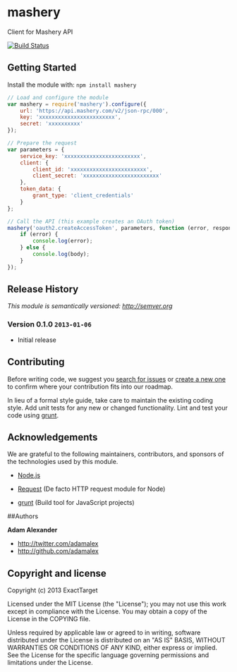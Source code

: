 # mashery

Client for Mashery API

[![Build Status](https://secure.travis-ci.org/ExactTarget/node-mashery.png?branch=master)](http://travis-ci.org/ExactTarget/node-mashery)

## Getting Started
Install the module with: `npm install mashery`

```javascript
// Load and configure the module
var mashery = require('mashery').configure({
	url: 'https://api.mashery.com/v2/json-rpc/000',
	key: 'xxxxxxxxxxxxxxxxxxxxxxxx',
	secret: 'xxxxxxxxxx'
});

// Prepare the request
var parameters = {
	service_key: 'xxxxxxxxxxxxxxxxxxxxxxxx',
	client: {
		client_id: 'xxxxxxxxxxxxxxxxxxxxxxxx',
		client_secret: 'xxxxxxxxxxxxxxxxxxxxxxxx'
	},
	token_data: {
		grant_type: 'client_credentials'
	}
};

// Call the API (this example creates an OAuth token)
mashery('oauth2.createAccessToken', parameters, function (error, response, body) {
	if (error) {
		console.log(error);
	} else {
		console.log(body);
	}
});
```

## Release History

_This module is semantically versioned: <http://semver.org>_

### Version 0.1.0 `2013-01-06`

* Initial release

## Contributing
Before writing code, we suggest you [search for issues](https://github.com/ExactTarget/node-mashery/issues?state=open)
or [create a new one](https://github.com/ExactTarget/node-mashery/issues/new) to confirm where your contribution fits into
our roadmap.

In lieu of a formal style guide, take care to maintain the existing coding style. Add unit tests for any new or changed functionality.
Lint and test your code using [grunt](https://github.com/cowboy/grunt).

## Acknowledgements

We are grateful to the following maintainers, contributors, and sponsors of the technologies used by this module.

* [Node.js](http://nodejs.org)

* [Request](https://github.com/mikeal/request) (De facto HTTP request module for Node)

* [grunt](https://github.com/cowboy/grunt) (Build tool for JavaScript projects)

##Authors

**Adam Alexander**

+ http://twitter.com/adamalex
+ http://github.com/adamalex

## Copyright and license

Copyright (c) 2013 ExactTarget

Licensed under the MIT License (the "License");
you may not use this work except in compliance with the License.
You may obtain a copy of the License in the COPYING file.

Unless required by applicable law or agreed to in writing, software
distributed under the License is distributed on an "AS IS" BASIS,
WITHOUT WARRANTIES OR CONDITIONS OF ANY KIND, either express or implied.
See the License for the specific language governing permissions and
limitations under the License.
